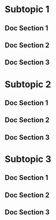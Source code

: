 # Subtopic 1

## Doc Section 1

## Doc Section 2

## Doc Section 3

# Subtopic 2

## Doc Section 1

## Doc Section 2

## Doc Section 3

# Subtopic 3

## Doc Section 1

## Doc Section 2

## Doc Section 3
